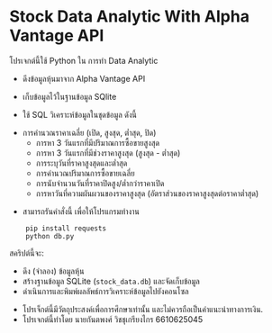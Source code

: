 # Stock Data Analytic With Alpha Vantage API

โปรเจกต์นี้ใช้ Python ใน การทำ Data Analytic

- ดีงข้อมูลหุ้นมาจาก Alpha Vantage API

- เก็บข้อมูลไว้ในฐานข้อมูล SQlite

- ใช้ SQL วิเคราะห์ข้อมูลในชุดข้อมูล ดังนี้
* การคำนวณราคาเฉลี่ย (เปิด, สูงสุด, ต่ำสุด, ปิด)
    * การหา 3 วันแรกที่มีปริมาณการซื้อขายสูงสุด
    * การหา 3 วันแรกที่มีช่วงราคาสูงสุด (สูงสุด - ต่ำสุด)
    * การระบุวันที่ราคาสูงสุดและต่ำสุด
    * การคำนวณปริมาณการซื้อขายเฉลี่ย
    * การนับจำนวนวันที่ราคาปิดสูง/ต่ำกว่าราคาเปิด
    * การหาวันที่ความผันผวนของราคาสูงสุด (อัตราส่วนของราคาสูงสุดต่อราคาต่ำสุด)
 

- สามารถรันคำสั่งนี้ เพื่อให้โปรแกรมทำงาน
```
    pip install requests
    python db.py
```

สคริปต์นี้จะ:
* ดึง (จำลอง) ข้อมูลหุ้น
* สร้างฐานข้อมูล SQLite (`stock_data.db`) และจัดเก็บข้อมูล
* ดำเนินการและพิมพ์ผลลัพธ์การวิเคราะห์ข้อมูลไปยังคอนโซล


- โปรเจ็กต์นี้มีวัตถุประสงค์เพื่อการศึกษาเท่านั้น และไม่ควรถือเป็นคำแนะนำทางการเงิน.
- โปรเจกต์นี้ทำโดย นายกันตพงศ์ วิชชุเกรียงไกร 6610625045
